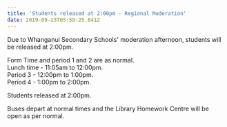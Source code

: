 ```yaml
---
title: 'Students released at 2:00pm - Regional Moderation'
date: 2019-09-23T05:50:25.641Z
---
```

Due to Whanganui Secondary Schools' moderation afternoon, students will be released at 2:00pm.

Form Time and period 1 and 2 are as normal.\
Lunch time - 11:05am to 12:00pm.\
Period 3 - 12:00pm to 1:00pm.\
Period 4 - 1:00pm to 2:00pm.  

Students released at 2:00pm. 

Buses depart at normal times and the Library Homework Centre will be open as per normal.
